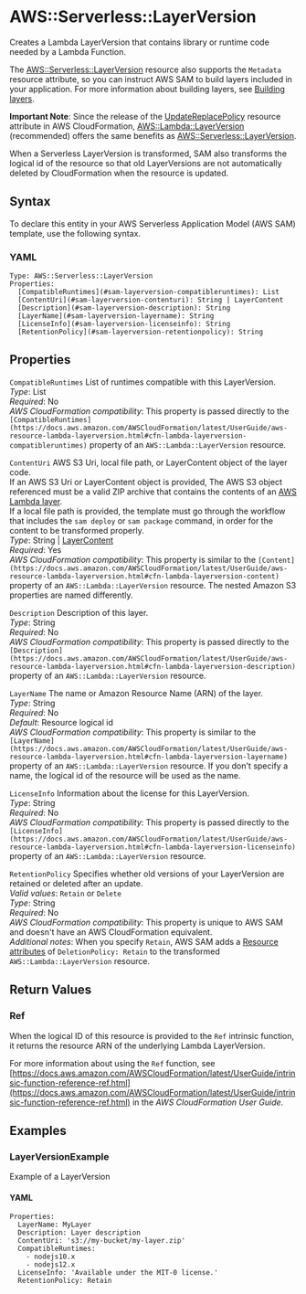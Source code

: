 # AWS::Serverless::LayerVersion<a name="sam-resource-layerversion"></a>

Creates a Lambda LayerVersion that contains library or runtime code needed by a Lambda Function\.

The [AWS::Serverless::LayerVersion](#sam-resource-layerversion) resource also supports the `Metadata` resource attribute, so you can instruct AWS SAM to build layers included in your application\. For more information about building layers, see [Building layers](building-layers.md)\.

**Important Note**: Since the release of the [UpdateReplacePolicy](https://docs.aws.amazon.com/AWSCloudFormation/latest/UserGuide/aws-attribute-updatereplacepolicy.html) resource attribute in AWS CloudFormation, [AWS::Lambda::LayerVersion](https://docs.aws.amazon.com/AWSCloudFormation/latest/UserGuide/aws-resource-lambda-layerversion.html) \(recommended\) offers the same benefits as [AWS::Serverless::LayerVersion](#sam-resource-layerversion)\.

When a Serverless LayerVersion is transformed, SAM also transforms the logical id of the resource so that old LayerVersions are not automatically deleted by CloudFormation when the resource is updated\.

## Syntax<a name="sam-resource-layerversion-syntax"></a>

To declare this entity in your AWS Serverless Application Model \(AWS SAM\) template, use the following syntax\.

### YAML<a name="sam-resource-layerversion-syntax.yaml"></a>

```
Type: AWS::Serverless::LayerVersion
Properties:
  [CompatibleRuntimes](#sam-layerversion-compatibleruntimes): List
  [ContentUri](#sam-layerversion-contenturi): String | LayerContent
  [Description](#sam-layerversion-description): String
  [LayerName](#sam-layerversion-layername): String
  [LicenseInfo](#sam-layerversion-licenseinfo): String
  [RetentionPolicy](#sam-layerversion-retentionpolicy): String
```

## Properties<a name="sam-resource-layerversion-properties"></a>

 `CompatibleRuntimes`   <a name="sam-layerversion-compatibleruntimes"></a>
List of runtimes compatible with this LayerVersion\.  
*Type*: List  
*Required*: No  
*AWS CloudFormation compatibility*: This property is passed directly to the `[CompatibleRuntimes](https://docs.aws.amazon.com/AWSCloudFormation/latest/UserGuide/aws-resource-lambda-layerversion.html#cfn-lambda-layerversion-compatibleruntimes)` property of an `AWS::Lambda::LayerVersion` resource\.

 `ContentUri`   <a name="sam-layerversion-contenturi"></a>
AWS S3 Uri, local file path, or LayerContent object of the layer code\.  
If an AWS S3 Uri or LayerContent object is provided, The AWS S3 object referenced must be a valid ZIP archive that contains the contents of an [AWS Lambda layer](https://docs.aws.amazon.com/lambda/latest/dg/configuration-layers.html)\.  
If a local file path is provided, the template must go through the workflow that includes the `sam deploy` or `sam package` command, in order for the content to be transformed properly\.  
*Type*: String \| [LayerContent](sam-property-layerversion-layercontent.md)  
*Required*: Yes  
*AWS CloudFormation compatibility*: This property is similar to the `[Content](https://docs.aws.amazon.com/AWSCloudFormation/latest/UserGuide/aws-resource-lambda-layerversion.html#cfn-lambda-layerversion-content)` property of an `AWS::Lambda::LayerVersion` resource\. The nested Amazon S3 properties are named differently\.

 `Description`   <a name="sam-layerversion-description"></a>
Description of this layer\.  
*Type*: String  
*Required*: No  
*AWS CloudFormation compatibility*: This property is passed directly to the `[Description](https://docs.aws.amazon.com/AWSCloudFormation/latest/UserGuide/aws-resource-lambda-layerversion.html#cfn-lambda-layerversion-description)` property of an `AWS::Lambda::LayerVersion` resource\.

 `LayerName`   <a name="sam-layerversion-layername"></a>
The name or Amazon Resource Name \(ARN\) of the layer\.  
*Type*: String  
*Required*: No  
*Default*: Resource logical id  
*AWS CloudFormation compatibility*: This property is similar to the `[LayerName](https://docs.aws.amazon.com/AWSCloudFormation/latest/UserGuide/aws-resource-lambda-layerversion.html#cfn-lambda-layerversion-layername)` property of an `AWS::Lambda::LayerVersion` resource\. If you don't specify a name, the logical id of the resource will be used as the name\.

 `LicenseInfo`   <a name="sam-layerversion-licenseinfo"></a>
Information about the license for this LayerVersion\.  
*Type*: String  
*Required*: No  
*AWS CloudFormation compatibility*: This property is passed directly to the `[LicenseInfo](https://docs.aws.amazon.com/AWSCloudFormation/latest/UserGuide/aws-resource-lambda-layerversion.html#cfn-lambda-layerversion-licenseinfo)` property of an `AWS::Lambda::LayerVersion` resource\.

 `RetentionPolicy`   <a name="sam-layerversion-retentionpolicy"></a>
Specifies whether old versions of your LayerVersion are retained or deleted after an update\.  
*Valid values*: `Retain` or `Delete`  
*Type*: String  
*Required*: No  
*AWS CloudFormation compatibility*: This property is unique to AWS SAM and doesn't have an AWS CloudFormation equivalent\.  
*Additional notes*: When you specify `Retain`, AWS SAM adds a [Resource attributes](sam-specification-resource-attributes.md) of `DeletionPolicy: Retain` to the transformed `AWS::Lambda::LayerVersion` resource\.

## Return Values<a name="sam-resource-layerversion-return-values"></a>

### Ref<a name="sam-resource-layerversion-return-values-ref"></a>

When the logical ID of this resource is provided to the `Ref` intrinsic function, it returns the resource ARN of the underlying Lambda LayerVersion\.

For more information about using the `Ref` function, see [https://docs.aws.amazon.com/AWSCloudFormation/latest/UserGuide/intrinsic-function-reference-ref.html](https://docs.aws.amazon.com/AWSCloudFormation/latest/UserGuide/intrinsic-function-reference-ref.html) in the *AWS CloudFormation User Guide*\. 

## Examples<a name="sam-resource-layerversion--examples"></a>

### LayerVersionExample<a name="sam-resource-layerversion--examples--layerversionexample"></a>

Example of a LayerVersion

#### YAML<a name="sam-resource-layerversion--examples--layerversionexample--yaml"></a>

```
Properties:
  LayerName: MyLayer
  Description: Layer description
  ContentUri: 's3://my-bucket/my-layer.zip'
  CompatibleRuntimes:
    - nodejs10.x
    - nodejs12.x
  LicenseInfo: 'Available under the MIT-0 license.'
  RetentionPolicy: Retain
```